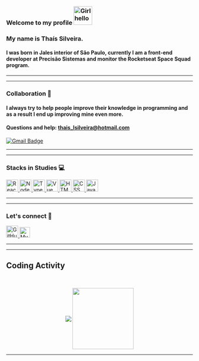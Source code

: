 ### Welcome to my profile <img width="50" src="https://media.tenor.com/images/826b0e88836aef3ff8ad7508098cf3dc/tenor.gif" alt="Girl hello" />

### My name is Thaís Silveira.
#### I was born in Jales interior of São Paulo, currently I am a front-end developer at Precisão Sistemas and monitor the Rocketseat Space Squad program.

----

----

### Collaboration 👥
#### I always try to help people improve their knowledge in programming and as a result I end up improving mine even more. <br/>
#### Questions and help: thais_lsilveira@hotmail.com
[![Gmail Badge](https://img.shields.io/badge/-tgmarinho@gmail.com-c14438?style=flat-square&logo=Gmail&logoColor=white&link=mailto:tgmarinho@gmail.com)](mailto:tgmarinho@gmail.com)


----

----

### Stacks in Studies :computer:

<a href="https://reactjs.org/">
  <img height="32" src="https://cdn4.iconfinder.com/data/icons/logos-3/600/React.js_logo-512.png" alt="React"/>
</a>
<a href="https://nodejs.org/en/">
  <img height="32" src="https://cdn3.iconfinder.com/data/icons/popular-services-brands/512/node-512.png" alt="Node"/>
</a>
<a href="https://www.typescriptlang.org/">
  <img height="32" src="https://cdn2.iconfinder.com/data/icons/programming-languages-8/64/207_programming-program-language-code-typescript-512.png" alt="TypeScript"/>
</a>
<a href="https://vuejs.org/">
  <img height="32" src="https://cdn4.iconfinder.com/data/icons/logos-and-brands/512/367_Vuejs_logo-512.png" alt="Vue"/>
</a>
<a href="https://www.w3schools.com/html/">
  <img height="32" src="https://cdn0.iconfinder.com/data/icons/HTML5/512/HTML_Logo.png" alt="HTML"/>
</a>
<a href="https://www.w3schools.com/css/">
  <img height="32" src="https://cdn1.iconfinder.com/data/icons/logotypes/32/badge-css-3-512.png" alt="CSS"/>
</a>
<a href="https://www.javascript.com/">
  <img height="32" src="https://cdn2.iconfinder.com/data/icons/designer-skills/128/code-programming-javascript-software-develop-command-language-512.png" alt="JavaScript"/>
</a>

----

----

### Let's connect :electric_plug:
<a href="https://github.com/thaislsilveira">
  <img height="32" src="https://cdn3.iconfinder.com/data/icons/inficons/512/github.png" alt="GitHub"/>
</a>
<a href="https://www.linkedin.com/in/tha%C3%ADs-laine-neves-da-silveira-455113137/">
  <img alt="My linkedin" width="28" src="https://www.flaticon.com/svg/static/icons/svg/1383/1383262.svg" />
</a> 

----

----

## Coding Activity

<br/>

<p align="center">
   <img
      align="center"
      src="https://github-readme-stats.vercel.app/api/top-langs/?username=thaislsilveira&layout=compact&theme=tokyonight"
    />
  <img   
      align="center"
      height="165" 
       src="https://github-readme-stats.vercel.app/api?username=thaislsilveira&show_icons=true&theme=tokyonight"
    />
</p>

----
